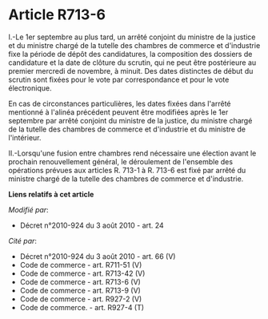# Article R713-6

I.-Le 1er septembre au plus tard, un arrêté conjoint du ministre de la justice et du ministre chargé de la tutelle des
chambres de commerce et d'industrie fixe la période de dépôt des candidatures, la composition des dossiers de candidature et
la date de clôture du scrutin, qui ne peut être postérieure au premier mercredi de novembre, à minuit. Des dates distinctes
de début du scrutin sont fixées pour le vote par correspondance et pour le vote électronique. 

En cas de circonstances particulières, les dates fixées dans l'arrêté mentionné à l'alinéa précédent peuvent être modifiées
après le 1er septembre par arrêté conjoint du ministre de la justice, du ministre chargé de la tutelle des chambres de
commerce et d'industrie et du ministre de l'intérieur. 

II.-Lorsqu'une fusion entre chambres rend nécessaire une élection avant le prochain renouvellement général, le déroulement de
l'ensemble des opérations prévues aux articles R. 713-1 à R. 713-6 est fixé par arrêté du ministre chargé de la tutelle des
chambres de commerce et d'industrie.

**Liens relatifs à cet article**

_Modifié par_:

  - Décret n°2010-924 du 3 août 2010 - art. 24

_Cité par_:

  - Décret n°2010-924 du 3 août 2010 - art. 66 (V)
  - Code de commerce - art. R711-51 (V)
  - Code de commerce - art. R713-42 (V)
  - Code de commerce - art. R713-6 (V)
  - Code de commerce - art. R713-9 (V)
  - Code de commerce - art. R927-2 (V)
  - Code de commerce. - art. R927-4 (T)
